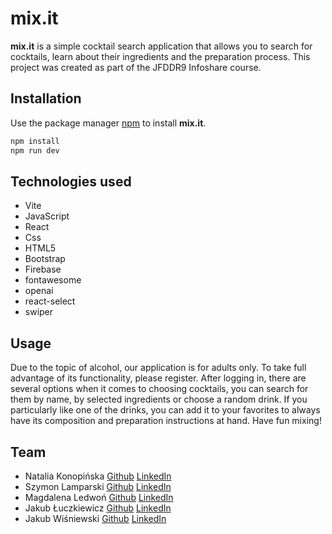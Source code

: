 # **mix.it**

**mix.it** is a simple cocktail search application that allows you to search for cocktails, learn about their ingredients and the preparation process. This project was created as part of the JFDDR9 Infoshare course.

## Installation

Use the package manager [npm](https://docs.npmjs.com/cli/v9/commands/npm-install) to install **mix.it**.

```bash
npm install
npm run dev
```

## Technologies used

- Vite
- JavaScript
- React
- Css
- HTML5
- Bootstrap
- Firebase
- fontawesome
- openai
- react-select
- swiper

## Usage

Due to the topic of alcohol, our application is for adults only. To take full advantage of its functionality, please register. After logging in, there are several options when it comes to choosing cocktails, you can search for them by name, by selected ingredients or choose a random drink. If you particularly like one of the drinks, you can add it to your favorites to always have its composition and preparation instructions at hand. Have fun mixing!

## Team

- Natalia Konopińska [Github](https://github.com/natalia-konopinska) [LinkedIn](https://www.linkedin.com/in/natalia-konopi%C5%84ska-a39057173/)
- Szymon Lamparski [Github](https://github.com/szylampa) [LinkedIn](https://www.linkedin.com/in/szylampa/)
- Magdalena Ledwoń [Github](https://github.com/Magdalenaledwon) [LinkedIn](https://www.linkedin.com/in/magdalena-ledwo%C5%84/)
- Jakub Łuczkiewicz [Github](https://github.com/JakubLuczkiewicz) [LinkedIn](https://www.linkedin.com/in/jakub-luczkiewicz/)
- Jakub Wiśniewski [Github](https://github.com/jakubrw) [LinkedIn](https://www.linkedin.com/in/jakubrw/)
